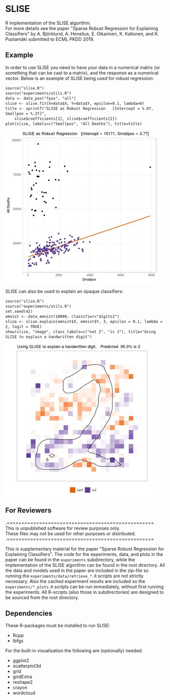 # SLISE

R implementation of the SLISE algorithm.  
For more details see the paper "Sparse Robust Regression for Explaining
Classifiers" by A. Björklund, A. Henelius, E. Oikarinen, K. Kallonen, and
K. Puolamäki submitted to ECML PKDD 2019.


## Example

In order to use SLISE you need to have your data in a numerical matrix (or
something that can be cast to a matrix), and the response as a numerical vector.
Below is an example of SLISE being used for robust regression:

```{R}
source("slise.R")
source("experiments/utils.R")
data <- data_pox("fpox", "all")
slise <- slise.fit(X=data$X, Y=data$Y, epsilon=0.1, lambda=0)
title <- sprintf("SLISE as Robust Regression   [Intercept = %.0f, Smallpox = %.2f]",
    slise$coefficients[1], slise$coefficients[2])
plot(slise, labels=c("Smallpox", "All Deaths"), title=title)
```
![Example Plot 1](results/ex1.jpg)


SLISE can also be used to explain an opaque classifiers:

```{R}
source("slise.R")
source("experiments/utils.R")
set.seed(42)
emnist <- data_emnist(10000, classifier="digits2")
slise <- slise.explain(emnist$X, emnist$Y, 3, epsilon = 0.1, lambda = 2, logit = TRUE)
show(slise, "image", class_labels=c("not 2", "is 2"), title="Using SLISE to explain a handwritten digit")
```
![Example Plot 1](results/ex2.jpg)


## For Reviewers
  
.==================================================  
This is unpublished software for review purposes only.  
These files may not be used for other purposes or distributed.  
.==================================================  

This is supplementary material for the paper "Sparse Robust Regression for
Explaining Classifiers". The code for the experiments, data, and plots in the
paper can be found in the `experiments` subdirectory, while the implementation
of the SLISE algorithm can be found in the root directory. All the data and
models used in the paper are included in the zip-file so running the
`experiments/data/retrieve_*.R` scripts are not strictly necessary. Also the
cached experiment results are included so the `experiments/*_plots.R` scripts
can be run immediately, without first running the experiments. All R-scripts
(also those in subdirectories) are designed to be sourced from the root
directory.


## Dependencies

These R-packages must be installed to run SLISE:

 - Rcpp
 - lbfgs

For the built-in visualisation the following are (optionally) needed:

 - ggplot2
 - scatterplot3d
 - grid
 - gridExtra
 - reshape2
 - crayon
 - wordcloud
